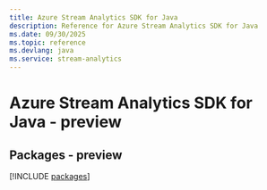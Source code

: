 ```yaml
---
title: Azure Stream Analytics SDK for Java
description: Reference for Azure Stream Analytics SDK for Java
ms.date: 09/30/2025
ms.topic: reference
ms.devlang: java
ms.service: stream-analytics
---
```

# Azure Stream Analytics SDK for Java - preview
## Packages - preview
[!INCLUDE [packages](stream-analytics-index.md)]